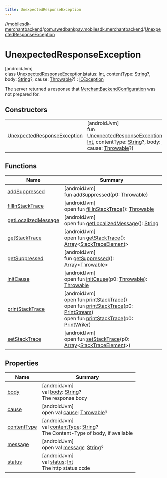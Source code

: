 ```yaml
---
title: UnexpectedResponseException
---
```

//[mobilesdk-merchantbackend](../../../index.html)/[com.swedbankpay.mobilesdk.merchantbackend](../index.html)/[UnexpectedResponseException](index.html)



# UnexpectedResponseException



[androidJvm]\
class [UnexpectedResponseException](index.html)(status: [Int](https://kotlinlang.org/api/latest/jvm/stdlib/kotlin/-int/index.html), contentType: [String](https://kotlinlang.org/api/latest/jvm/stdlib/kotlin/-string/index.html)?, body: [String](https://kotlinlang.org/api/latest/jvm/stdlib/kotlin/-string/index.html)?, cause: [Throwable](https://kotlinlang.org/api/latest/jvm/stdlib/kotlin/-throwable/index.html)?) : [IOException](https://developer.android.com/reference/kotlin/java/io/IOException.html)

The server returned a response that [MerchantBackendConfiguration](../-merchant-backend-configuration/index.html) was not prepared for.



## Constructors


| | |
|---|---|
| [UnexpectedResponseException](-unexpected-response-exception.html) | [androidJvm]<br>fun [UnexpectedResponseException](-unexpected-response-exception.html)(status: [Int](https://kotlinlang.org/api/latest/jvm/stdlib/kotlin/-int/index.html), contentType: [String](https://kotlinlang.org/api/latest/jvm/stdlib/kotlin/-string/index.html)?, body: [String](https://kotlinlang.org/api/latest/jvm/stdlib/kotlin/-string/index.html)?, cause: [Throwable](https://kotlinlang.org/api/latest/jvm/stdlib/kotlin/-throwable/index.html)?) |


## Functions


| Name | Summary |
|---|---|
| [addSuppressed](index.html#282858770%2FFunctions%2F1689614965) | [androidJvm]<br>fun [addSuppressed](index.html#282858770%2FFunctions%2F1689614965)(p0: [Throwable](https://kotlinlang.org/api/latest/jvm/stdlib/kotlin/-throwable/index.html)) |
| [fillInStackTrace](index.html#-1102069925%2FFunctions%2F1689614965) | [androidJvm]<br>open fun [fillInStackTrace](index.html#-1102069925%2FFunctions%2F1689614965)(): [Throwable](https://kotlinlang.org/api/latest/jvm/stdlib/kotlin/-throwable/index.html) |
| [getLocalizedMessage](index.html#1043865560%2FFunctions%2F1689614965) | [androidJvm]<br>open fun [getLocalizedMessage](index.html#1043865560%2FFunctions%2F1689614965)(): [String](https://kotlinlang.org/api/latest/jvm/stdlib/kotlin/-string/index.html) |
| [getStackTrace](index.html#2050903719%2FFunctions%2F1689614965) | [androidJvm]<br>open fun [getStackTrace](index.html#2050903719%2FFunctions%2F1689614965)(): [Array](https://kotlinlang.org/api/latest/jvm/stdlib/kotlin/-array/index.html)&lt;[StackTraceElement](https://developer.android.com/reference/kotlin/java/lang/StackTraceElement.html)&gt; |
| [getSuppressed](index.html#672492560%2FFunctions%2F1689614965) | [androidJvm]<br>fun [getSuppressed](index.html#672492560%2FFunctions%2F1689614965)(): [Array](https://kotlinlang.org/api/latest/jvm/stdlib/kotlin/-array/index.html)&lt;[Throwable](https://kotlinlang.org/api/latest/jvm/stdlib/kotlin/-throwable/index.html)&gt; |
| [initCause](index.html#-418225042%2FFunctions%2F1689614965) | [androidJvm]<br>open fun [initCause](index.html#-418225042%2FFunctions%2F1689614965)(p0: [Throwable](https://kotlinlang.org/api/latest/jvm/stdlib/kotlin/-throwable/index.html)): [Throwable](https://kotlinlang.org/api/latest/jvm/stdlib/kotlin/-throwable/index.html) |
| [printStackTrace](index.html#-1769529168%2FFunctions%2F1689614965) | [androidJvm]<br>open fun [printStackTrace](index.html#-1769529168%2FFunctions%2F1689614965)()<br>open fun [printStackTrace](index.html#1841853697%2FFunctions%2F1689614965)(p0: [PrintStream](https://developer.android.com/reference/kotlin/java/io/PrintStream.html))<br>open fun [printStackTrace](index.html#1175535278%2FFunctions%2F1689614965)(p0: [PrintWriter](https://developer.android.com/reference/kotlin/java/io/PrintWriter.html)) |
| [setStackTrace](index.html#2135801318%2FFunctions%2F1689614965) | [androidJvm]<br>open fun [setStackTrace](index.html#2135801318%2FFunctions%2F1689614965)(p0: [Array](https://kotlinlang.org/api/latest/jvm/stdlib/kotlin/-array/index.html)&lt;[StackTraceElement](https://developer.android.com/reference/kotlin/java/lang/StackTraceElement.html)&gt;) |


## Properties


| Name | Summary |
|---|---|
| [body](body.html) | [androidJvm]<br>val [body](body.html): [String](https://kotlinlang.org/api/latest/jvm/stdlib/kotlin/-string/index.html)?<br>The response body |
| [cause](index.html#-654012527%2FProperties%2F1689614965) | [androidJvm]<br>open val [cause](index.html#-654012527%2FProperties%2F1689614965): [Throwable](https://kotlinlang.org/api/latest/jvm/stdlib/kotlin/-throwable/index.html)? |
| [contentType](content-type.html) | [androidJvm]<br>val [contentType](content-type.html): [String](https://kotlinlang.org/api/latest/jvm/stdlib/kotlin/-string/index.html)?<br>The Content-Type of body, if available |
| [message](index.html#1824300659%2FProperties%2F1689614965) | [androidJvm]<br>open val [message](index.html#1824300659%2FProperties%2F1689614965): [String](https://kotlinlang.org/api/latest/jvm/stdlib/kotlin/-string/index.html)? |
| [status](status.html) | [androidJvm]<br>val [status](status.html): [Int](https://kotlinlang.org/api/latest/jvm/stdlib/kotlin/-int/index.html)<br>The http status code |


